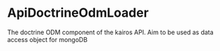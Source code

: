 # ApiDoctrineOdmLoader
The doctrine ODM component of the kairos API. Aim to be used as data access object for mongoDB
